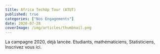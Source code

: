```yaml
---
title: Africa TechUp Tour (ATUT)
published: true
categories: ["Nos Engagements"]
date: 2020-07-28
coverImage: /img/articles/thumbnail.png
---
```



La campagne 2020, déjà lancée. Etudiants, mathématiciens, Statisticiens, Inscrivez vous ici.

